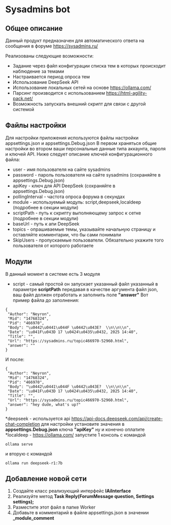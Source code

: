 # Sysadmins bot

## Общее описание
Данный продукт предназначен для автоматического ответа на сообщения в 
форуме <https://sysadmins.ru/>

Реализованы следующие возможности:
 * Задание через файл конфигурации 
 списка тем в которых происходит наблюдение за темами  
 * Настраивается период опроса тем
 * Использование DeepSeek API
 * Использование локальных сетей на основе https://ollama.com/ 
 * Парсинг производится с использованием https://html-agility-pack.net/
 * Возможность запускать внешний скрипт для связи с другой системой


 ## Файлы настройки

 Для настройки приложения используются  файлы настройки appsettings.json и 
 appsettings.Debug.json
 В первом храняться общие настройки во втором ваши персональные данные типа аккаунта, пароля 
 и ключей API.
 Ниже следует описание ключей конфигурационного файла:
 * user - имя пользователя на сайте sysadmins
 * password - пароль пользователя на сайте sysadmins (сохраняйте в appsettings.Debug.json)
 * apiKey - ключ для API DeepSeek (сохраняйте в appsettings.Debug.json)
 * pollingInterval - частота опроса форума в секундах
 * module - используемый модуль: script,deepseek,localdeep (подробнее в секции модули)
 * scriptPath - путь к скрипту выполняющему запрос к сетке (подробнее в секции модули)
 * baseUrl - путь к апи DeepSeek
 * topics - опрашиваемые темы, указывайте начальную страницу и оставляйте комментарии, что бы сами понимали
 * SkipUsers - пропускаемые пользователи. Обязательно укажите того пользователя от которого работаете
 
 ## Модули

 В данный момент в системе есть 3 модуля

 * script - самый простой он запускает указанный файл указанный в параметре  **scriptPath** 
 передавая в качестве аргумента файл json, ваш файл должен отработать и заполнить поле **"answer"**
 Вот пример файла до заполнения:
 ```
 {
  "Author": "Neyron",
  "Mid": "14768324",
  "Pid": "466970",
  "Body": "\u0442\u0441\u044F \u0442\u043E?  \\n\\n\\n",
  "Date": "\u041F\u043D 17 \u0424\u0435\u0432, 2025 14:40",
  "Title": "",
  "Url": "https://sysadmins.ru/topic466970-52960.html",
  "answer": ""
}
 ```

 И после:
 ```
 {
  "Author": "Neyron",
  "Mid": "14768324",
  "Pid": "466970",
  "Body": "\u0442\u0441\u044F \u0442\u043E?  \\n\\n\\n",
  "Date": "\u041F\u043D 17 \u0424\u0435\u0432, 2025 14:40",
  "Title": "",
  "Url": "https://sysadmins.ru/topic466970-52960.html",
  "answer": "hey dude, what's up?"
}
 ```
 
 *deepseek - используется  api https://api-docs.deepseek.com/api/create-chat-completion 
 для настройки установите значения в **appsettings.Debug.json** ключа **"apiKey"**
 ну и конечно оплатите
 *localdeep - https://ollama.com/ запустите 1 консоль с командой
 ```
 ollama serve
 ```
 и вторую с командой
 ```
 ollama run deepseek-r1:7b
 ```


 ## Добавление новой сети

 1. Создайте класс реализующий интерфейс **IAiInterface**
 2. Реализуйте метод **Task<ForumMessage> Reply(ForumMessage question, Settings settings);**
 3. Разместите этот файл в папке Worker
 4. Добавьте в комментарий в файле appsettings.json в значении **_module_comment**
 


